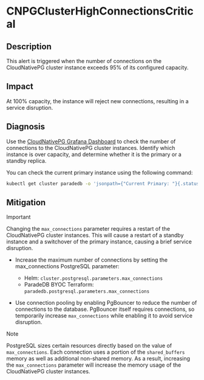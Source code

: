 # CNPGClusterHighConnectionsCritical

## Description

This alert is triggered when the number of connections on the CloudNativePG cluster instance exceeds 95% of its configured capacity.

## Impact

At 100% capacity, the instance will reject new connections, resulting in a service disruption.

## Diagnosis

Use the [CloudNativePG Grafana Dashboard](https://grafana.com/grafana/dashboards/20417-cloudnativepg/) to check the number of connections to the CloudNativePG cluster instances. Identify which instance is over capacity, and determine whether it is the primary or a standby replica.

You can check the current primary instance using the following command:

```bash
kubectl get cluster paradedb -o 'jsonpath={"Current Primary: "}{.status.currentPrimary}{"; Target Primary: "}{.status.targetPrimary}{"\n"}' --namespace <namespace>
```

## Mitigation

> [!IMPORTANT]
> Changing the `max_connections` parameter requires a restart of the CloudNativePG cluster instances. This will cause a restart of a standby instance and a switchover of the primary instance, causing a brief service disruption.

- Increase the maximum number of connections by setting the max_connections PostgreSQL parameter:
  - Helm: `cluster.postgresql.parameters.max_connections`
  - ParadeDB BYOC Terraform: `paradedb.postgresql.parameters.max_connections`

- Use connection pooling by enabling PgBouncer to reduce the number of connections to the database. PgBouncer itself requires connections, so temporarily increase `max_connections` while enabling it to avoid service disruption.

> [!NOTE]
> PostgreSQL sizes certain resources directly based on the value of `max_connections`. Each connection uses a portion of the `shared_buffers` memory as well as additional non-shared memory. As a result, increasing the `max_connections` parameter will increase the memory usage of the CloudNativePG cluster instances.
